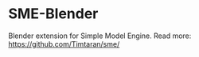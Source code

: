 # SME-Blender

Blender extension for Simple Model Engine.
Read more: https://github.com/Timtaran/sme/

